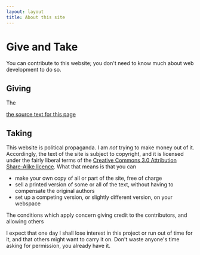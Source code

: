 ```yaml
---
layout: layout
title: About this site
---
```


Give and Take
=============

You can contribute to this website; you don't need to know much about
web development to do so.



Giving
------

The 

[the source text for this page](https://raw.github.com/mk270/get-eu/gh-pages/about.md)


Taking
------

This website is political propaganda. I am *not* trying to make money
out of it. Accordingly, the text of the site is subject to copyright,
and it is licensed under the fairly liberal terms of the [Creative
Commons 3.0 Attribution Share-Alike
licence](http://creativecommons.org/licenses/by-sa/3.0/). What that
means is that you can

* make your own copy of all or part of the site, free of charge
* sell a printed version of some or all of the text, 
  without having to compensate the original authors
* set up a competing version, or slightly different version, on your
  webspace

The conditions which apply concern giving credit to the contributors,
and allowing others

I expect that one day I shall lose interest in this project or run out
of time for it, and that others might want to carry it on. Don't waste
anyone's time asking for permission, you already have it.

